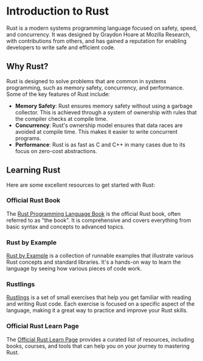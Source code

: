 # Introduction to Rust

Rust is a modern systems programming language focused on safety, speed, and concurrency. It was designed by Graydon Hoare at Mozilla Research, with contributions from others, and has gained a reputation for enabling developers to write safe and efficient code.

## Why Rust?

Rust is designed to solve problems that are common in systems programming, such as memory safety, concurrency, and performance. Some of the key features of Rust include:

- **Memory Safety**: Rust ensures memory safety without using a garbage collector. This is achieved through a system of ownership with rules that the compiler checks at compile time.
- **Concurrency**: Rust's ownership model ensures that data races are avoided at compile time. This makes it easier to write concurrent programs.
- **Performance**: Rust is as fast as C and C++ in many cases due to its focus on zero-cost abstractions.

## Learning Rust

Here are some excellent resources to get started with Rust:

### Official Rust Book

The [Rust Programming Language Book](https://doc.rust-lang.org/book/) is the official Rust book, often referred to as "the book". It is comprehensive and covers everything from basic syntax and concepts to advanced topics.

### Rust by Example

[Rust by Example](https://doc.rust-lang.org/rust-by-example/) is a collection of runnable examples that illustrate various Rust concepts and standard libraries. It's a hands-on way to learn the language by seeing how various pieces of code work.

### Rustlings

[Rustlings](https://github.com/rust-lang/rustlings/) is a set of small exercises that help you get familiar with reading and writing Rust code. Each exercise is focused on a specific aspect of the language, making it a great way to practice and improve your Rust skills.

### Official Rust Learn Page

The [Official Rust Learn Page](https://www.rust-lang.org/learn) provides a curated list of resources, including books, courses, and tools that can help you on your journey to mastering Rust.

